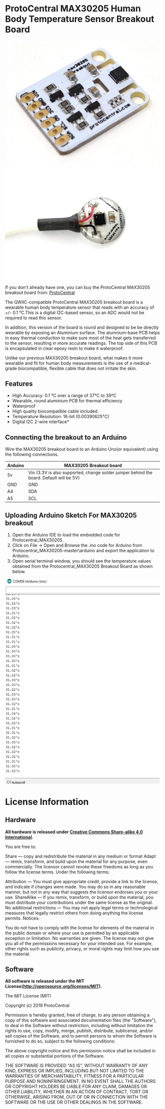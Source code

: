 # ProtoCentral MAX30205 Human Body Temperature Sensor Breakout Board

![MAX30205 Temperature Sensor](docs/images/max30205_brk_0.jpg)
![MAX30205 Temperature Sensor](docs/images/max30205_brk_v2.jpg)

If you don't already have one, you can buy the ProtoCentral MAX30205 breakout board from: [ProtoCentral](https://www.protocentral.com/open-source-health/1395-protocentral-max30205-body-temperature-sensor-breakout-board.html)

The QWIIC-compatible ProtoCentral MAX30205 breakout board is a wearable human body temperature sensor that reads with an accuracy of +/- 0.1 °C.This is a digital I2C-based sensor, so an ADC would not be required to read this sensor.

In addition, this version of the board is round and designed to be be directly wearable by exposing an Aluminium surface. The alumnium-base PCB helps in easy thermal conduction to make sure most of the heat gets transferred to the sensor, resulting in more accurate readings. The top side of this PCB is encapsulated in clear epoxy resin to make it waterproof. 

Unlike our previous MAX30205 breakout board, what makes it more wearable and fit for human body measurements is the use of a medical-grade biocompatible, flexible cable that does not irritate the skin.

## Features

* High Accuracy: 0.1 °C over a range of 37°C to 39°C
* Wearable, round aluminium PCB for thermal efficiency
* Waterproof 
* High quality biocompatible cable included.
* Temperature Resolution: 16-bit (0.00390625°C)
* Digital I2C 2-wire interface*

## Connecting the breakout to an Arduino

Wire the MAX30205 breakout board to an Arduino Uno(or equivalent) using the following connections.

| Arduino | MAX30205 Breakout board
| ------- |  -------------
| 5v      |    Vin (3.3V is also supported, change solder jumper behind the board. Default will be 5V)
| GND     |  GND
| A4      |  SDA
| A5      |  SCL


##  Uploading Arduino Sketch For MAX30205 breakout

1.  Open the Arduino IDE to load the embedded code for Protocentral_MAX30205.
2.  Click on File -> Open and Browse the .ino code for Arduino from Protocentral_MAX30205-master\arduino and export the application to Arduino.
3. Open serial terminal window, you should see the temperature values obtained from the Protocentral_MAX30205 Breakout Board as shown below.

![Read Temperature](docs/images/output.png)

License Information
===================

Hardware
---------

**All hardware is released under [Creative Commons Share-alike 4.0 International](http://creativecommons.org/licenses/by-sa/4.0/).**

You are free to:

Share — copy and redistribute the material in any medium or format
Adapt — remix, transform, and build upon the material
for any purpose, even commercially.
The licensor cannot revoke these freedoms as long as you follow the license terms.
Under the following terms:

Attribution — You must give appropriate credit, provide a link to the license, and indicate if changes were made. You may do so in any reasonable manner, but not in any way that suggests the licensor endorses you or your use.
ShareAlike — If you remix, transform, or build upon the material, you must distribute your contributions under the same license as the original.
No additional restrictions — You may not apply legal terms or technological measures that legally restrict others from doing anything the license permits.
Notices:

You do not have to comply with the license for elements of the material in the public domain or where your use is permitted by an applicable exception or limitation.
No warranties are given. The license may not give you all of the permissions necessary for your intended use. For example, other rights such as publicity, privacy, or moral rights may limit how you use the material.


Software
--------

**All software is released under the MIT License(http://opensource.org/licenses/MIT).**

The MIT License (MIT)

Copyright (c) 2019 ProtoCentral

Permission is hereby granted, free of charge, to any person obtaining a copy
of this software and associated documentation files (the "Software"), to deal
in the Software without restriction, including without limitation the rights
to use, copy, modify, merge, publish, distribute, sublicense, and/or sell
copies of the Software, and to permit persons to whom the Software is
furnished to do so, subject to the following conditions:

The above copyright notice and this permission notice shall be included in all
copies or substantial portions of the Software.

THE SOFTWARE IS PROVIDED "AS IS", WITHOUT WARRANTY OF ANY KIND, EXPRESS OR
IMPLIED, INCLUDING BUT NOT LIMITED TO THE WARRANTIES OF MERCHANTABILITY,
FITNESS FOR A PARTICULAR PURPOSE AND NONINFRINGEMENT. IN NO EVENT SHALL THE
AUTHORS OR COPYRIGHT HOLDERS BE LIABLE FOR ANY CLAIM, DAMAGES OR OTHER
LIABILITY, WHETHER IN AN ACTION OF CONTRACT, TORT OR OTHERWISE, ARISING FROM,
OUT OF OR IN CONNECTION WITH THE SOFTWARE OR THE USE OR OTHER DEALINGS IN THE
SOFTWARE.
